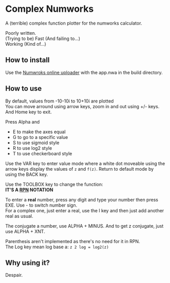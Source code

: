 # Complex Numworks
A (terrible) complex function plotter for the numworks calculator.

Poorly written.  
(Trying to be) Fast (And failing to...)  
Working (Kind of...)

## How to install
Use the [Numwroks online uploader](https://my.numworks.com/apps) with the app.nwa in the build directory.

## How to use
By default, values from -10-10i to 10+10i are plotted  
You can move arround using arrow keys, zoom in and out using +/- keys.  
And Home key to exit.  

Press Alpha and
 - E to make the axes equal
 - G to go to a specific value
 - S to use sigmoid style
 - R to use log2 style
 - T to use checkerboard style

Use the VAR key to enter value mode where a white dot moveable using the arrow keys display the values of `z` and `f(z)`.
Return to default mode by using the BACK key.

Use the TOOLBOX key to change the function:  
**IT'S A [RPN](https://en.wikipedia.org/wiki/Reverse_Polish_notation) NOTATION**

To enter a **real** number, press any digit and type your number then press EXE. Use - to switch number sign.  
For a complex one, just enter a real, use the I key and then just add another real as usual.  

The conjugate a number, use ALPHA + MINUS. And to get z conjugate, just use ALPHA + XNT.  

Parenthesis aren't implemented as there's no need for it in RPN.\
The Log key mean log base a:
`z 2 log = log2(z)`

## Why using it?
Despair.
